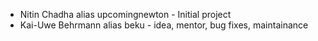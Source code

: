 * Nitin Chadha alias upcomingnewton - Initial project
* Kai-Uwe Behrmann alias beku - idea, mentor, bug fixes, maintainance
